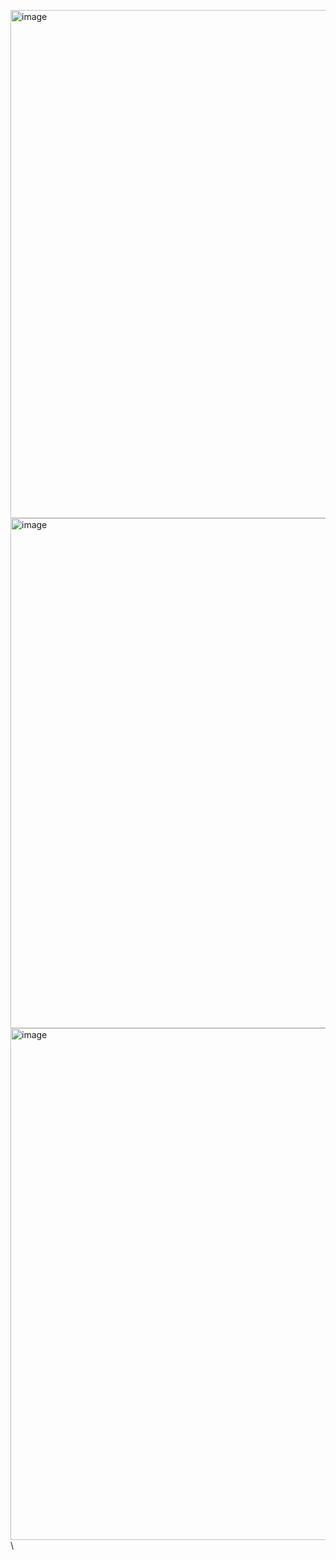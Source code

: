 <img width="813" alt="image" src="https://github.com/MaryiaBabinskaya/Programming-UJ/assets/94359114/a724d14a-a425-481b-b75d-f8071f7aa8e1"> \
<img width="816" alt="image" src="https://github.com/MaryiaBabinskaya/Programming-UJ/assets/94359114/ffc3dae4-1fe0-4478-b4d5-3ec6b4479dae"> \
<img width="819" alt="image" src="https://github.com/MaryiaBabinskaya/Programming-UJ/assets/94359114/36f1cc02-1cba-45ae-af20-e3eb9ee14f42"> \
